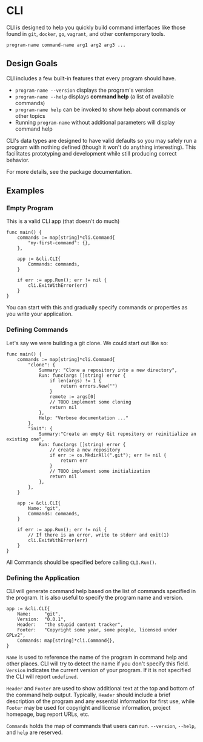 # CLI

CLI is designed to help you quickly build command interfaces like those found in `git`, `docker`, `go`, `vagrant`, and other contemporary tools.

	program-name command-name arg1 arg2 arg3 ...

## Design Goals

CLI includes a few built-in features that every program should have.

- `program-name --version` displays the program's version
- `program-name --help` displays **command help** (a list of available commands)
- `program-name help` can be invoked to show help about commands or other topics
- Running `program-name` without additional parameters will display command help

CLI's data types are designed to have valid defaults so you may safely run a program with nothing defined (though it won't do anything interesting). This facilitates prototyping and development while still producing correct behavior.

For more details, see the package documentation.

## Examples

### Empty Program

This is a valid CLI app (that doesn't do much)

	func main() {
		commands := map[string]*cli.Command{
			"my-first-command": {},
		},

		app := &cli.CLI{
			Commands: commands,
		}

		if err := app.Run(); err != nil {
			cli.ExitWithError(err)
		}
	}

You can start with this and gradually specify commands or properties as you write your application.

### Defining Commands

Let's say we were building a git clone. We could start out like so:

	func main() {
		commands := map[string]*cli.Command{
			"clone": {
				Summary: "Clone a repository into a new directory",
				Run: func(args []string) error {
					if len(args) != 1 {
						return errors.New("")
					}
					remote := args[0]
					// TODO implement some cloning
					return nil
				},
				Help: "Verbose documentation ..."
			},
			"init": {
				Summary:"Create an empty Git repository or reinitialize an existing one",
				Run: func(args []string) error {
					// create a new repository
					if err := os.MkdirAll(".git"); err != nil {
						return err
					}
					// TODO implement some initialization
					return nil
				},
			},
		}

		app := &cli.CLI{
			Name: "git",
			Commands: commands,
		}

		if err := app.Run(); err != nil {
			// If there is an error, write to stderr and exit(1)
			cli.ExitWithError(err)
		}
	}

All Commands should be specified before calling `CLI.Run()`.

### Defining the Application

CLI will generate command help based on the list of commands specified in the program. It is also useful to specify the program name and version.

	app := &cli.CLI{
		Name:     "git",
		Version:  "0.0.1",
		Header:   "the stupid content tracker",
		Footer:   "Copyright some year, some people, licensed under GPLv2",
		Commands: map[string]*cli.Command{},
	}

`Name` is used to reference the name of the program in command help and other places. CLI will try to detect the name if you don't specify this field. `Version` indicates the current version of your program. If it is not specified the CLI will report `undefined`.

`Header` and `Footer` are used to show additional text at the top and bottom of the command help output. Typically, `Header` should include a brief description of the program and any essential information for first use, while `Footer` may be used for copyright and license information, project homepage, bug report URLs, etc.

`Commands` holds the map of commands that users can run. `--version`, `--help`, and `help` are reserved.
